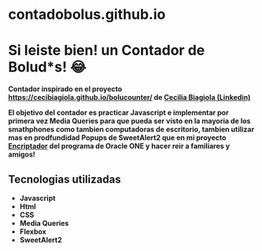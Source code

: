 # contadobolus.github.io

<h1>Si leiste bien! un <strong>Contador de Bolud*s!<strong> &#x1F602</h1>
<p>Contador inspirado en el proyecto <a href="https://cecibiagiola.github.io/bolucounter/">https://cecibiagiola.github.io/bolucounter/<a> de
<a href="https://www.linkedin.com/in/cecilia-biagiola">Cecilia Biagiola (Linkedin)</a></p> 
<p> El objetivo del contador es practicar Javascript e implementar por primera vez Media Queries para que pueda ser visto en la mayoria de los smathphones como tambien computadoras de escritorio, tambien utilizar mas en prodfundidad Popups de SweetAlert2 que en mi proyecto <a href="https://francomarti7.github.io/encriptadoralura.github.io/">Encriptador</a> del programa de Oracle ONE y hacer reir a familiares y amigos! </p>
<h2>Tecnologias utilizadas</h2>
<ul>
  <li>Javascript</li>
  <li>Html</li>
  <li>CSS</li>
  <li>Media Queries</li>
  <li>Flexbox</li>
  <li>SweetAlert2</li>
</ul>


